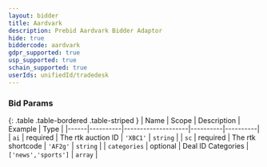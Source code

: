 ```yaml
---
layout: bidder
title: Aardvark
description: Prebid Aardvark Bidder Adaptor
hide: true
biddercode: aardvark
gdpr_supported: true
usp_supported: true
schain_supported: true
userIds: unifiedId/tradedesk
---
```


### Bid Params

{: .table .table-bordered .table-striped }
| Name | Scope    | Description        | Example  | Type     |
|------|----------|--------------------|----------|----------|
| `ai` | required | The rtk auction ID | `'XBC1'` | `string` |
| `sc` | required | The rtk shortcode  | `'AF2g'` | `string` |
| `categories` | optional | Deal ID Categories  | `['news','sports']` | `array` |
